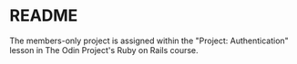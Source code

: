 # README

The members-only project is assigned within the "Project: Authentication" lesson in The Odin Project's Ruby on Rails course.

